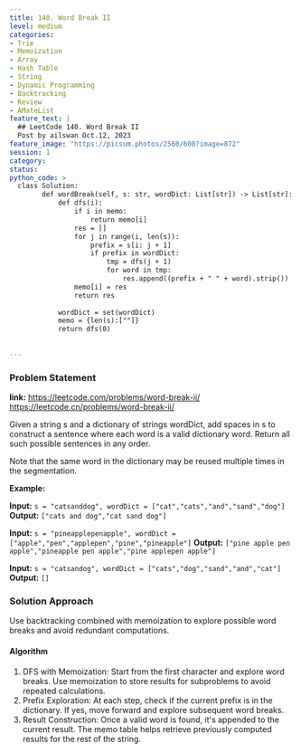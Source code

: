 ```yaml
---
title: 140. Word Break II
level: medium
categories:
- Trie
- Memoization
- Array
- Hash Table
- String
- Dynamic Programming
- Backtracking
- Review
- AMateList
feature_text: |
  ## LeetCode 140. Word Break II
  Post by ailswan Oct.12, 2023
feature_image: "https://picsum.photos/2560/600?image=872"
session: 1
category:
status: 
python_code: >
  class Solution:
        def wordBreak(self, s: str, wordDict: List[str]) -> List[str]:
            def dfs(i):
                if i in memo:
                    return memo[i]
                res = []
                for j in range(i, len(s)):
                    prefix = s[i: j + 1]
                    if prefix in wordDict:
                        tmp = dfs(j + 1)
                        for word in tmp:
                            res.append((prefix + " " + word).strip())
                memo[i] = res
                return res
            
            wordDict = set(wordDict)
            memo = {len(s):[""]}
            return dfs(0)
            
   
---
```


### Problem Statement
**link:**
https://leetcode.com/problems/word-break-ii/
https://leetcode.cn/problems/word-break-ii/
 
Given a string s and a dictionary of strings wordDict, add spaces in s to construct a sentence where each word is a valid dictionary word. Return all such possible sentences in any order.

Note that the same word in the dictionary may be reused multiple times in the segmentation.
 

**Example:**

**Input:** `s = "catsanddog", wordDict = ["cat","cats","and","sand","dog"]`
**Output:** `["cats and dog","cat sand dog"]`
 
**Input:** `s = "pineapplepenapple", wordDict = ["apple","pen","applepen","pine","pineapple"]`
**Output:** `["pine apple pen apple","pineapple pen apple","pine applepen apple"]`
 
**Input:** `s = "catsandog", wordDict = ["cats","dog","sand","and","cat"]`
**Output:** `[]`
 
### Solution Approach
Use backtracking combined with memoization to explore possible word breaks and avoid redundant computations.

#### Algorithm
1. DFS with Memoization: Start from the first character and explore word breaks. Use memoization to store results for subproblems to avoid repeated calculations.
2. Prefix Exploration: At each step, check if the current prefix is in the dictionary. If yes, move forward and explore subsequent word breaks.
3. Result Construction: Once a valid word is found, it's appended to the current result. The memo table helps retrieve previously computed results for the rest of the string.